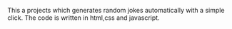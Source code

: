 This a projects which generates random jokes automatically with a simple click.
The code is written in html,css and javascript.

